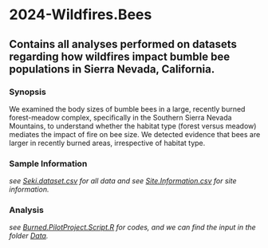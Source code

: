 # 2024-Wildfires.Bees

## Contains all analyses performed on datasets regarding how wildfires impact bumble bee populations in Sierra Nevada, California.

### Synopsis

We examined the body sizes of bumble bees in a large, recently burned forest-meadow complex, specifically in the Southern Sierra Nevada Mountains, to understand whether the habitat type (forest versus meadow) mediates the impact of fire on bee size. We detected evidence that bees are larger in recently burned areas, irrespective of habitat type.

### Sample Information
_see [Seki.dataset.csv](Data/Seki.dataset.csv) for all data and see [Site.Information.csv](Data/Site.Information.csv) for site information._

### Analysis
_see [Burned.PilotProject.Script.R](Burned.PilotProject.Script.R) for codes, and we can find the input in the folder [Data](Data)._

